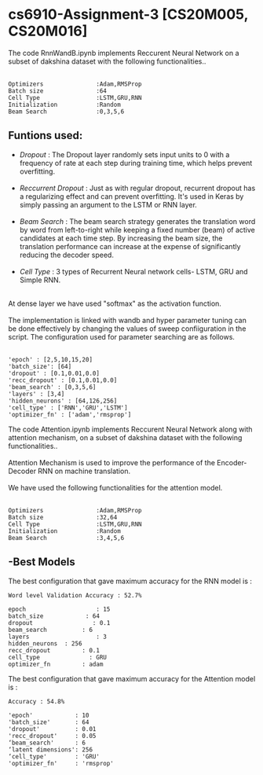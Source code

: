 # cs6910-Assignment-3 [CS20M005, CS20M016]

The code RnnWandB.ipynb implements Reccurent Neural Network on a subset of dakshina dataset with the following functionalities..<br/><br/>
```
Optimizers               :Adam,RMSProp
Batch size               :64
Cell Type                :LSTM,GRU,RNN
Initialization           :Random
Beam Search              :0,3,5,6
```
Funtions used:
-
 
* *Dropout*                : The Dropout layer randomly sets input units to 0 with a frequency of rate at each step during training time, which helps prevent overfitting.<br/><br/>
* *Reccurrent Dropout*     : Just as with regular dropout, recurrent dropout has a regularizing effect and can prevent overfitting. It's used in Keras by simply passing an      argument to the LSTM or RNN layer.<br/><br/>
* *Beam Search*            : The beam search strategy generates the translation word by word from left-to-right while keeping a fixed number (beam) of active candidates at each time step. By increasing the beam size, the translation performance can increase at the expense of significantly reducing the decoder speed.<br/><br/>
* *Cell Type*              : 3 types of Recurrent Neural network cells- LSTM, GRU and Simple RNN.<br/><br/>

At dense layer we have used "softmax" as the activation function.<br/><br/>
The implementation is linked with wandb and hyper parameter tuning can be done effectively by changing the values of sweep confiiguration in the script. The configuration used for parameter searching are as follows.<br/><br/>
```
'epoch' : [2,5,10,15,20]
'batch_size': [64]
'dropout' : [0.1,0.01,0.0]
'recc_dropout' : [0.1,0.01,0.0]
'beam_search' : [0,3,5,6]
'layers' : [3,4]
'hidden_neurons' : [64,126,256]
'cell_type' : ['RNN','GRU','LSTM']
'optimizer_fn' : ['adam','rmsprop']
```

The code Attention.ipynb implements Reccurent Neural Network along with attention mechanism, on a subset of dakshina dataset with the following functionalities..<br/><br/>
Attention Mechanism is used to improve the performance of the Encoder-Decoder RNN on machine translation.<br><br/>
We have used the following functionalities for the attention model.<br><br/>
```
Optimizers               :Adam,RMSProp
Batch size               :32,64
Cell Type                :LSTM,GRU,RNN
Initialization           :Random
Beam Search              :3,4,5,6
```


-Best Models
-
The best configuration that gave maximum accuracy for the RNN model is :</br>
``` 
Word level Validation Accuracy : 52.7%

epoch	 			     : 15
batch_size			  : 64
dropout 			    : 0.1
beam_search			 : 6
layers				     : 3
hidden_neurons	: 256
recc_dropout		 : 0.1
cell_type			   : GRU
optimizer_fn		 : adam
```

The best configuration that gave maximum accuracy for the Attention model is :</br>
``` 
Accuracy : 54.8%

'epoch'            : 10
'batch_size'       : 64
'dropout'          : 0.01
'recc_dropout'     : 0.05
‘beam_search'      : 6
‘latent dimensions': 256
‘cell_type'        : 'GRU'
'optimizer_fn'     : 'rmsprop'
```


